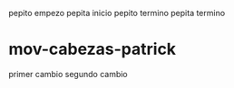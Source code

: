 
pepito empezo
pepita inicio
pepito termino
pepita termino

# mov-cabezas-patrick
primer cambio
segundo cambio
